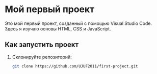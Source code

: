 # Мой первый проект

Это мой первый проект, созданный с помощью Visual Studio Code. Здесь я изучаю основы HTML, CSS и JavaScript.

## Как запустить проект
1. Склонируйте репозиторий:
   ```bash
   git clone https://github.com/UJUF2011/first-project.git
